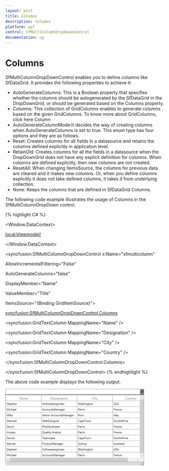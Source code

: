 ```yaml
---
layout: post
title: Columns
description: columns
platform: wpf
control: SfMultiColumnDropDownControl
documentation: ug
---
```


# Columns

SfMultiColumnDropDownControl enables you to define columns like SfDataGrid. It provides the following properties to achieve it:

* AutoGenerateColumns: This is a Boolean property that specifies whether the columns should be autogenerated by the SfDataGrid in the DropDownGrid, or should be generated based on the Columns property. 
* Columns: This collection of GridColumns enables to generate columns based on the given GridColumns. To know more about GridColumns, click here Column
* AutoGenerateColumnMode:It decides the way of creating columns when AutoGenerateColumns is set to true. This enum type has four options and they are as follows. 
* Reset: Creates columns for all fields in a datasource and retains the columns defined explicitly in application level.
* RetainOld: Creates columns for all the fields in a datasource when the DropDownGrid does not have any explicit definition for columns. When columns are defined explicitly, then new columns are not created.
* ResetAll: When changing ItemsSource, the columns for previous data are cleared and it makes new columns. Or, when you define columns explicitly it does not take defined columns, it takes it from underlying collection.
* None: Keeps the columns that are defined in SfDataGrid Columns.

The following code example illustrates the usage of Columns in the SfMultiColumnDropDown control.

{% highlight C# %}





<Window.DataContext>

<local:Viewmodel/>

</Window.DataContext>





<syncfusion:SfMultiColumnDropDownControl x:Name="sfmulticolumn"

AllowIncrementalFiltering="False"                 

AutoGenerateColumns="false"

DisplayMember="Name" 

ValueMember="Title"                                                           

ItemsSource="{Binding GridItemSource}">

<syncfusion:SfMultiColumnDropDownControl.Columns>

<syncfusion:GridTextColumn MappingName="Name" />

<syncfusion:GridTextColumn MappingName="Designation" />

<syncfusion:GridTextColumn MappingName="City" />

<syncfusion:GridTextColumn MappingName="Country" />

</syncfusion:SfMultiColumnDropDownControl.Columns>

</syncfusion:SfMultiColumnDropDownControl>
{% endhighlight %}

The above code example displays the following output.

![](Features_images/Features_img4.png)



